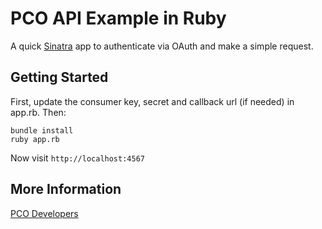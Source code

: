 # PCO API Example in Ruby

A quick [Sinatra](http://sinatrarb.com) app to authenticate via OAuth and make a simple request.

## Getting Started

First, update the consumer key, secret and callback url (if needed) in app.rb. Then:

```
bundle install
ruby app.rb
```

Now visit `http://localhost:4567`

## More Information

[PCO Developers](https://github.com/ministrycentered/developers)
